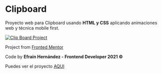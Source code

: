 # Clipboard

Proyecto web para Clipboard usando **HTML y CSS** aplicando animaciones web y técnica mobile first.

[![Clip Board Project](https://media.giphy.com/media/y5DbQ8R0sd2XK7X8kT/giphy.gif "Clip Board Project")](https://media.giphy.com/media/y5DbQ8R0sd2XK7X8kT/giphy.gif "Clip Board Project")

Project from [Fronted Mentor](https://www.frontendmentor.io/profile/efrainhgmx "Fronted Mentor")

Code by **Efraín Hernández - Frontend Developer 2021  &COPY;** 

Puedes ver el proyecto [AQUI](https://efrainhgmx.github.io/Clipboard/ "AQUI")
